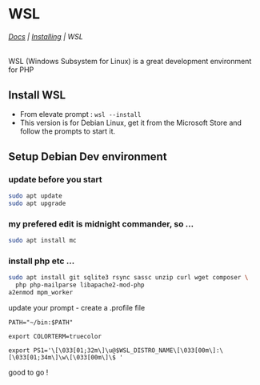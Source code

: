 # WSL

###### <navbar>[Docs](/docs/) | [Installing](/docs/Readme) | WSL</navbar>

WSL (Windows Subsystem for Linux) is a great development environment for PHP

## Install WSL
  * From elevate prompt : `wsl --install`
  * This version is for Debian Linux, get it from the Microsoft Store and follow the prompts to start it.

## Setup Debian Dev environment

### update before you start

```sh
sudo apt update
sudo apt upgrade
```

### my prefered edit is midnight commander, so ...

```sh
sudo apt install mc
```

### install php etc ...

```sh
sudo apt install git sqlite3 rsync sassc unzip curl wget composer \
  php php-mailparse libapache2-mod-php
a2enmod mpm_worker
```

update your prompt - create a .profile file
```
PATH="~/bin:$PATH"

export COLORTERM=truecolor

export PS1='\[\033[01;32m\]\u@$WSL_DISTRO_NAME\[\033[00m\]:\[\033[01;34m\]\w\[\033[00m\]\$ '
```

good to go !
